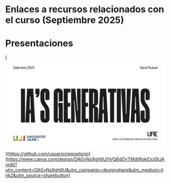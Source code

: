 # Enlaces a recursos relacionados con el curso (Septiembre 2025)

# Presentaciones

[![IA's generativas](images/shot01.png)](https://github.com/usuario/repositorio](https://www.canva.com/design/DAGyNx9gh6U/hVQ6dOyTMdtRoklOcj0tJA/edit?utm_content=DAGyNx9gh6U&utm_campaign=designshare&utm_medium=link2&utm_source=sharebutton)
